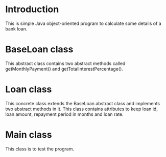 
 Introduction
=============================================
This is simple Java object-oriented program to calculate some details of a bank loan.

BaseLoan class
=============================================
This abstract class contains two abstract methods called getMonthlyPayment() and getTotalInterestPercentage().

Loan class
=============================================
This concrete class extends the BaseLoan abstract class and implements two abstract methods in it. 
This class contains attributes to keep loan id, loan amount, repayment period in months and loan rate.

Main class
=============================================
This class is to test the program.